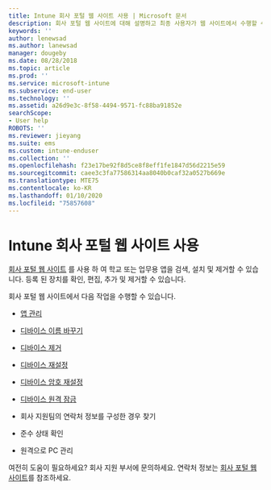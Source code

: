 ```yaml
---
title: Intune 회사 포털 웹 사이트 사용 | Microsoft 문서
description: 회사 포털 웹 사이트에 대해 설명하고 최종 사용자가 웹 사이트에서 수행할 수 있는 작업 단계로 연결되는 링크를 제공합니다.
keywords: ''
author: lenewsad
ms.author: lanewsad
manager: dougeby
ms.date: 08/28/2018
ms.topic: article
ms.prod: ''
ms.service: microsoft-intune
ms.subservice: end-user
ms.technology: ''
ms.assetid: a26d9e3c-8f58-4494-9571-fc88ba91852e
searchScope:
- User help
ROBOTS: ''
ms.reviewer: jieyang
ms.suite: ems
ms.custom: intune-enduser
ms.collection: ''
ms.openlocfilehash: f23e17be92f8d5ce8f8eff1fe1847d56d2215e59
ms.sourcegitcommit: caee3c3fa77586314aa8040b0caf32a0527b669e
ms.translationtype: MTE75
ms.contentlocale: ko-KR
ms.lasthandoff: 01/10/2020
ms.locfileid: "75857608"
---
```

# <a name="using-the-intune-company-portal-website"></a>Intune 회사 포털 웹 사이트 사용
[회사 포털 웹 사이트](https://portal.manage.microsoft.com) 를 사용 하 여 학교 또는 업무용 앱을 검색, 설치 및 제거할 수 있습니다. 등록 된 장치를 확인, 편집, 추가 및 제거할 수 있습니다.  

회사 포털 웹 사이트에서 다음 작업을 수행할 수 있습니다.

- [앱 관리](manage-apps-cpweb.md)  

- [디바이스 이름 바꾸기](rename-your-device-cpwebsite.md)

- [디바이스 제거](remove-your-device-cpwebsite.md)

- [디바이스 재설정](reset-erase-your-device-cpwebsite.md)

- [디바이스 암호 재설정](reset-your-passcode-cpwebsite.md)

- [디바이스 원격 잠금](remote-lock-your-device-cpwebsite.md)

- 회사 지원팀의 연락처 정보를 구성한 경우 찾기

- 준수 상태 확인

- 원격으로 PC 관리

여전히 도움이 필요하세요? 회사 지원 부서에 문의하세요. 연락처 정보는 [회사 포털 웹 사이트](https://go.microsoft.com/fwlink/?linkid=2010980)를 참조하세요.
